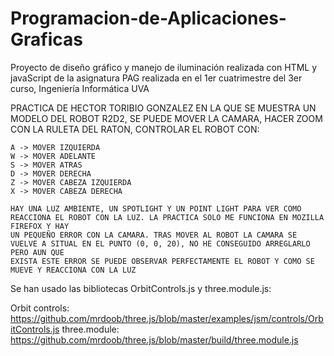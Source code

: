 # Programacion-de-Aplicaciones-Graficas
Proyecto de diseño gráfico y manejo de iluminación realizada con HTML y javaScript de la asignatura PAG realizada en el 1er cuatrimestre del 3er curso, Ingeniería Informática UVA

PRACTICA DE HECTOR TORIBIO GONZALEZ EN LA QUE SE MUESTRA UN MODELO DEL ROBOT R2D2, SE PUEDE MOVER LA CAMARA, HACER ZOOM CON LA RULETA DEL RATON, CONTROLAR EL ROBOT CON:

  	A -> MOVER IZQUIERDA
	W -> MOVER ADELANTE
	S -> MOVER ATRAS
	D -> MOVER DERECHA
	Z -> MOVER CABEZA IZQUIERDA
	X -> MOVER CABEZA DERECHA

	HAY UNA LUZ AMBIENTE, UN SPOTLIGHT Y UN POINT LIGHT PARA VER COMO REACCIONA EL ROBOT CON LA LUZ. LA PRACTICA SOLO ME FUNCIONA EN MOZILLA FIREFOX Y HAY
	UN PEQUEÑO ERROR CON LA CAMARA. TRAS MOVER AL ROBOT LA CAMARA SE VUELVE A SITUAL EN EL PUNTO (0, 0, 20), NO HE CONSEGUIDO ARREGLARLO PERO AUN QUE
	EXISTA ESTE ERROR SE PUEDE OBSERVAR PERFECTAMENTE EL ROBOT Y COMO SE MUEVE Y REACCIONA CON LA LUZ

Se han usado las bibliotecas OrbitControls.js y three.module.js:

Orbit controls: https://github.com/mrdoob/three.js/blob/master/examples/jsm/controls/OrbitControls.js
three.module: https://github.com/mrdoob/three.js/blob/master/build/three.module.js

